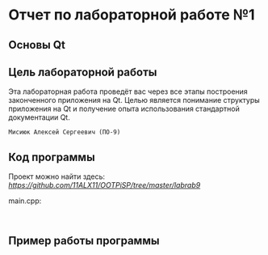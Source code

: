 # Отчет по лабораторной работе №1

## Основы Qt

## Цель лабораторной работы

Эта лабораторная работа проведёт вас через все этапы построения законченного приложения на Qt. Целью является понимание структуры приложения на Qt и получение опыта использования стандартной документации Qt.

`Мисиюк Алексей Сергеевич (ПО-9)`

## Код программы

Проект можно найти здесь: *<https://github.com/11ALX11/OOTPiSP/tree/master/labrab9>*

main.cpp:

```c++



```

## Пример работы программы

